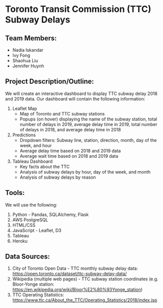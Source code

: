 # Toronto Transit Commission (TTC) Subway Delays

## **Team Members:**
- Nadia Iskandar
- Ivy Fong
- Shaohua Liu
- Jennifer Huynh

## **Project Description/Outline:**
We will create an interactive dashboard to display TTC subway delay 2018 and 2019 data. Our dashboard will contain the following information:

1.	Leaflet Map
	- Map of Toronto and TTC subway stations
	- Popups (on hover) displaying the name of the subway station, total number of delays in 2019, average delay time in 2019, total number of delays in 2018, and average delay time in 2018
2.	Predictions
	- Dropdown filters: Subway line, station, direction, month, day of the week, and hour
	- Average delay time based on 2018 and 2019 data
	- Average wait time based on 2018 and 2019 data
3.	Tableau Dashboard 
	- Key facts about the TTC
	- Analysis of subway delays by hour, day of the week, and month
	- Analysis of subway delays by reason

## **Tools:**
We will use the following:
1. Python - Pandas, SQLAlchemy, Flask
2. AWS PostgreSQL
3. HTML/CSS
4. JavaScript - Leaflet, D3
5. Tableau
6. Heroku

## **Data Sources:**
1.	City of Toronto Open Data - TTC monthly subway delay data: https://open.toronto.ca/dataset/ttc-subway-delay-data/
2.	Wikipedia (multiple web pages) - TTC subway station coordinates (e.g. Bloor-Yonge station: https://en.wikipedia.org/wiki/Bloor%E2%80%93Yonge_station)
3. 	TTC Operating Statistics: https://www.ttc.ca/About_the_TTC/Operating_Statistics/2018/index.jsp
